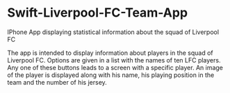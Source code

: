 # Swift-Liverpool-FC-Team-App
IPhone App displaying statistical information about the squad of Liverpool FC

The app is intended to display information about players in the squad of Liverpool FC. Options are given in a list with the names of ten LFC players. Any one of these buttons leads to a screen with a specific player. An image of the player is displayed along with his name, his playing position in the team and the number of his jersey.
